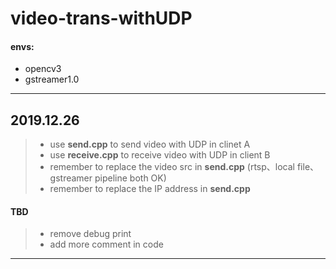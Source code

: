 # video-trans-withUDP

#### envs:
* opencv3
* gstreamer1.0
----
## 2019.12.26
> * use **send.cpp** to send video with UDP  in clinet A  
> * use **receive.cpp** to receive video with UDP in client B  
> * remember to replace the video src in **send.cpp** (rtsp、local file、gstreamer pipeline both OK)  
> * remember to replace the IP address in **send.cpp**  
#### TBD
> * remove debug print
> * add more comment in code  
  
----
